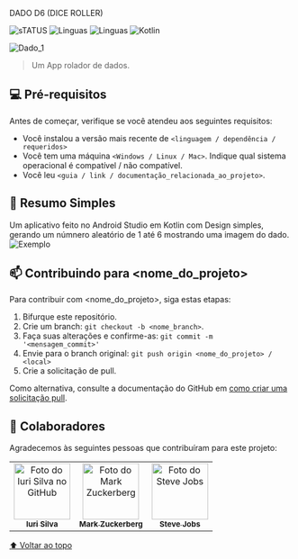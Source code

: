 DADO D6 (DICE ROLLER)



![sTATUS](https://img.shields.io/badge/Status-Completo-green?style=for-the-badge&logo=appveyor)
![Linguas](https://img.shields.io/badge/Linguas-01-orange?style=for-the-badge&logo=appveyor)
![Linguas](https://img.shields.io/badge/Dificuldade-1/10-red?style=for-the-badge&logo=appveyor)
![Kotlin](https://img.shields.io/badge/Kotlin-0095D5?&style=for-the-badge&logo=kotlin&logoColor=white)



![Dado_1](https://user-images.githubusercontent.com/124849131/227075549-9c5f1be4-c8c0-4b58-95ea-96a2340a20ba.png)


> Um App rolador de dados.


## 💻 Pré-requisitos


Antes de começar, verifique se você atendeu aos seguintes requisitos:
<!---Estes são apenas requisitos de exemplo. Adicionar, duplicar ou remover conforme necessário--->
* Você instalou a versão mais recente de `<linguagem / dependência / requeridos>`
* Você tem uma máquina `<Windows / Linux / Mac>`. Indique qual sistema operacional é compatível / não compatível.
* Você leu `<guia / link / documentação_relacionada_ao_projeto>`.

## 🚀 Resumo Simples

Um aplicativo feito no Android Studio em Kotlin com Design simples, gerando um númnero aleatório de 1 até 6 mostrando uma imagem do dado.
![Exemplo](https://user-images.githubusercontent.com/124849131/227073157-c75b2be2-84c3-4ddb-bc2f-f4ef1a00571d.png)

## 📫 Contribuindo para <nome_do_projeto>
<!---Se o seu README for longo ou se você tiver algum processo ou etapas específicas que deseja que os contribuidores sigam, considere a criação de um arquivo CONTRIBUTING.md separado--->
Para contribuir com <nome_do_projeto>, siga estas etapas:

1. Bifurque este repositório.
2. Crie um branch: `git checkout -b <nome_branch>`.
3. Faça suas alterações e confirme-as: `git commit -m '<mensagem_commit>'`
4. Envie para o branch original: `git push origin <nome_do_projeto> / <local>`
5. Crie a solicitação de pull.

Como alternativa, consulte a documentação do GitHub em [como criar uma solicitação pull](https://help.github.com/en/github/collaborating-with-issues-and-pull-requests/creating-a-pull-request).

## 🤝 Colaboradores

Agradecemos às seguintes pessoas que contribuíram para este projeto:

<table>
  <tr>
    <td align="center">
      <a href="#">
        <img src="https://avatars3.githubusercontent.com/u/31936044" width="100px;" alt="Foto do Iuri Silva no GitHub"/><br>
        <sub>
          <b>Iuri Silva</b>
        </sub>
      </a>
    </td>
    <td align="center">
      <a href="#">
        <img src="https://s2.glbimg.com/FUcw2usZfSTL6yCCGj3L3v3SpJ8=/smart/e.glbimg.com/og/ed/f/original/2019/04/25/zuckerberg_podcast.jpg" width="100px;" alt="Foto do Mark Zuckerberg"/><br>
        <sub>
          <b>Mark Zuckerberg</b>
        </sub>
      </a>
    </td>
    <td align="center">
      <a href="#">
        <img src="https://miro.medium.com/max/360/0*1SkS3mSorArvY9kS.jpg" width="100px;" alt="Foto do Steve Jobs"/><br>
        <sub>
          <b>Steve Jobs</b>
        </sub>
      </a>
    </td>
  </tr>
</table>



[⬆ Voltar ao topo](#nome-do-projeto)<br>
